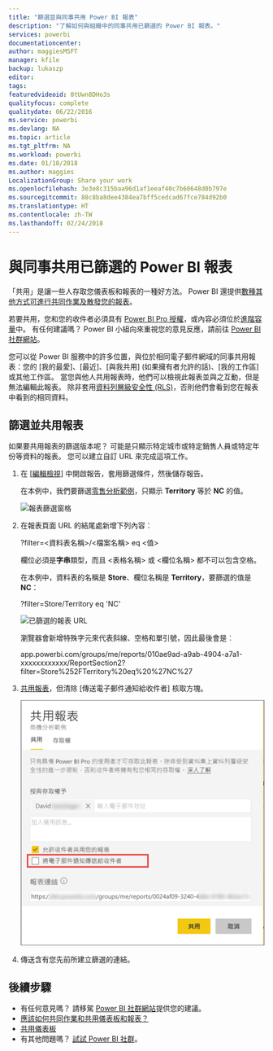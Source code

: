 ```yaml
---
title: "篩選並與同事共用 Power BI 報表"
description: "了解如何與組織中的同事共用已篩選的 Power BI 報表。"
services: powerbi
documentationcenter: 
author: maggiesMSFT
manager: kfile
backup: lukaszp
editor: 
tags: 
featuredvideoid: 0tUwn8DHo3s
qualityfocus: complete
qualitydate: 06/22/2016
ms.service: powerbi
ms.devlang: NA
ms.topic: article
ms.tgt_pltfrm: NA
ms.workload: powerbi
ms.date: 01/18/2018
ms.author: maggies
LocalizationGroup: Share your work
ms.openlocfilehash: 3e3e8c315baa96d1af1eeaf40c7b60648d0b797e
ms.sourcegitcommit: 88c8ba8dee4384ea7bff5cedcad67fce784d92b0
ms.translationtype: HT
ms.contentlocale: zh-TW
ms.lasthandoff: 02/24/2018
---
```

# <a name="share-a-filtered-power-bi-report-with-your-coworkers"></a>與同事共用已篩選的 Power BI 報表
「共用」是讓一些人存取您儀表板和報表的一種好方法。 Power BI 還提供[數種其他方式可進行共同作業及散發您的報表](service-how-to-collaborate-distribute-dashboards-reports.md)。

若要共用，您和您的收件者必須具有 [Power BI Pro 授權](service-free-vs-pro.md)，或內容必須位於[進階容量](service-premium.md)中。 有任何建議嗎？ Power BI 小組向來重視您的意見反應，請前往 [Power BI 社群網站](https://community.powerbi.com/)。

您可以從 Power BI 服務中的許多位置，與位於相同電子郵件網域的同事共用報表：您的 [我的最愛]、[最近]、[與我共用] \(如果擁有者允許的話\)、[我的工作區] 或其他工作區。 當您與他人共用報表時，他們可以檢視此報表並與之互動，但是無法編輯此報表。 除非套用[資料列層級安全性 (RLS)](service-admin-rls.md)，否則他們會看到您在報表中看到的相同資料。 

## <a name="filter-and-share-a-report"></a>篩選並共用報表
如果要共用報表的篩選版本呢？ 可能是只顯示特定城市或特定銷售人員或特定年份等資料的報表。 您可以建立自訂 URL 來完成這項工作。

1. 在 [[編輯檢視]](service-reading-view-and-editing-view.md) 中開啟報告，套用篩選條件，然後儲存報告。
   
   在本例中，我們要篩選[零售分析範例](sample-tutorial-connect-to-the-samples.md)，只顯示 **Territory** 等於 **NC** 的值。
   
   ![報表篩選窗格](media/service-share-reports/power-bi-filter-report2.png)
2. 在報表頁面 URL 的結尾處新增下列內容︰
   
   ?filter=<資料表名稱>/<檔案名稱> eq <值>
   
    欄位必須是**字串**類型，而且 <表格名稱> 或 <欄位名稱> 都不可以包含空格。
   
   在本例中，資料表的名稱是 **Store**、欄位名稱是 **Territory**，要篩選的值是 **NC**：
   
    ?filter=Store/Territory eq 'NC'
   
   ![已篩選的報表 URL](media/service-share-reports/power-bi-filter-url3.png)
   
   瀏覽器會新增特殊字元來代表斜線、空格和單引號，因此最後會是︰
   
   app.powerbi.com/groups/me/reports/010ae9ad-a9ab-4904-a7a1-xxxxxxxxxxxx/ReportSection2?filter=Store%252FTerritory%20eq%20%27NC%27

3. [共用報表](service-share-dashboards.md)，但清除 [傳送電子郵件通知給收件者] 核取方塊。 

    ![共用報表對話方塊](media/service-share-reports/power-bi-share-report-dialog.png)

4. 傳送含有您先前所建立篩選的連結。

## <a name="next-steps"></a>後續步驟
* 有任何意見嗎？ 請移駕 [Power BI 社群網站](https://community.powerbi.com/)提供您的建議。
* [應該如何共同作業和共用儀表板和報表？](service-how-to-collaborate-distribute-dashboards-reports.md)
* [共用儀表板](service-share-dashboards.md)
* 有其他問題嗎？ [試試 Power BI 社群](http://community.powerbi.com/)。

